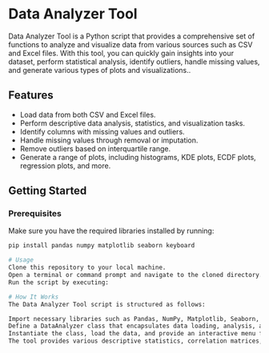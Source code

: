 # Data Analyzer Tool

Data Analyzer Tool is a Python script that provides a comprehensive set of functions to analyze and visualize data from various sources such as CSV and Excel files. With this tool, you can quickly gain insights into your dataset, perform statistical analysis, identify outliers, handle missing values, and generate various types of plots and visualizations..

## Features

- Load data from both CSV and Excel files.
- Perform descriptive data analysis, statistics, and visualization tasks.
- Identify columns with missing values and outliers.
- Handle missing values through removal or imputation.
- Remove outliers based on interquartile range.
- Generate a range of plots, including histograms, KDE plots, ECDF plots, regression plots, and more.

## Getting Started

### Prerequisites

Make sure you have the required libraries installed by running:

```bash
pip install pandas numpy matplotlib seaborn keyboard

# Usage
Clone this repository to your local machine.
Open a terminal or command prompt and navigate to the cloned directory.
Run the script by executing:

# How It Works
The Data Analyzer Tool script is structured as follows:

Import necessary libraries such as Pandas, NumPy, Matplotlib, Seaborn, and Keyboard.
Define a DataAnalyzer class that encapsulates data loading, analysis, and visualization methods.
Instantiate the class, load the data, and provide an interactive menu for users to choose analysis functions.
The tool provides various descriptive statistics, correlation matrices, outlier detection, and visualization functions.

